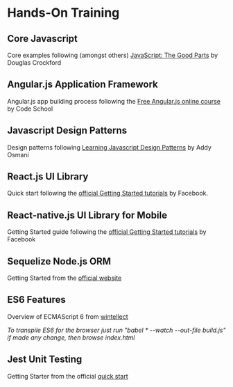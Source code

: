 # Hands-On Training
## Core Javascript
Core examples following (amongst others) [JavaScript: The Good Parts](http://www.amazon.com/JavaScript-Good-Parts-Douglas-Crockford/dp/0596517742) by Douglas Crockford
## Angular.js Application Framework
Angular.js app building process following the [Free Angular.js online course](http://campus.codeschool.com/courses/shaping-up-with-angular-js/intro) by Code School
## Javascript Design Patterns
Design patterns following [Learning Javascript Design Patterns](http://addyosmani.com/resources/essentialjsdesignpatterns/book/) by Addy Osmani
## React.js UI Library
Quick start following the [official Getting Started tutorials](https://facebook.github.io/react/docs/getting-started.html) by Facebook.
## React-native.js UI Library for Mobile
Getting Started guide following the [official Getting Started tutorials](https://facebook.github.io/react-native/docs/getting-started.html) by Facebook
## Sequelize Node.js ORM
Getting Started from the [official website](http://docs.sequelizejs.com/en/latest/)
## ES6 Features
Overview of ECMAScript 6 from [wintellect](http://www.wintellect.com/devcenter/nstieglitz/5-great-features-in-es6-harmony)

*To transpile ES6 for the browser just run "babel \* --watch --out-file build.js" if made any change, then browse index.html*
## Jest Unit Testing
Getting Starter from the official [quick start](https://facebook.github.io/jest/docs/getting-started.html#content)